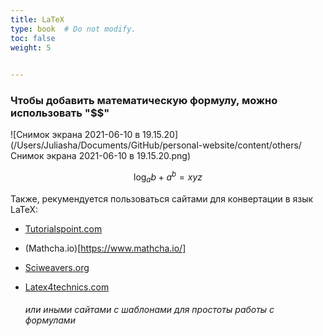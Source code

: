 ```yaml
---
title: LaTeX
type: book  # Do not modify.
toc: false
weight: 5
  

---
```


### 

### Чтобы добавить математическую формулу, можно использовать "$$"



![Снимок экрана 2021-06-10 в 19.15.20](/Users/Juliasha/Documents/GitHub/personal-website/content/others/Снимок экрана 2021-06-10 в 19.15.20.png)




$$
\log_{a}{b} + a^{b} = xyz
$$




Также, рекумендуется пользоваться сайтами для конвертации в язык LaTeX:

* [Tutorialspoint.com](https://www.tutorialspoint.com/latex_equation_editor.htm)

* (Mathcha.io)[https://www.mathcha.io/]

* [Sciweavers.org](http://www.sciweavers.org/free-online-latex-equation-editor)

* [Latex4technics.com](https://www.latex4technics.com/)

  ###### или иными сайтами с шаблонами для простоты работы с формулами
